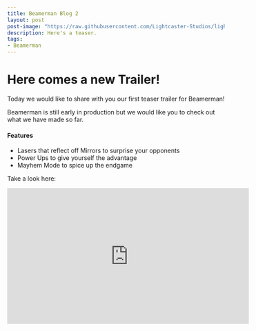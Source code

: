 ```yaml
---
title: Beamerman Blog 2
layout: post
post-image: "https://raw.githubusercontent.com/Lightcaster-Studios/lightcaster-studios.github.io/master/assets/images/Banner_Plain.jpg"
description: Here's a teaser.
tags:
- Beamerman
---
```

# Here comes a new Trailer!

Today we would like to share with you our first teaser trailer for Beamerman!

Beamerman is still early in production but we would like you to check out what we have made so far.

#### Features
* Lasers that reflect off Mirrors to surprise your opponents
* Power Ups to give yourself the advantage
* Mayhem Mode to spice up the endgame

Take a look here:<br>
<iframe width="560" height="315" src="https://www.youtube.com/embed/VLMeiIJqBOY" title="YouTube video player" frameborder="0" allow="accelerometer; autoplay; clipboard-write; encrypted-media; gyroscope; picture-in-picture" allowfullscreen></iframe>

